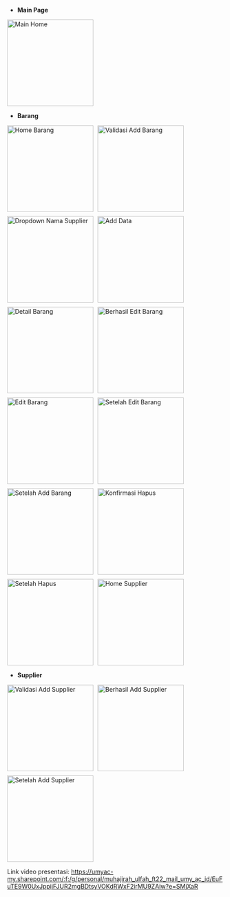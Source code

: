 - **Main Page**
<div style="display: flex; flex-wrap: wrap; gap: 10px;">
  <img src="https://github.com/user-attachments/assets/06d7ddbe-e845-4786-8121-bf068b4d5cac" alt="Main Home" width="200">
</div>

- **Barang**
<div style="display: flex; flex-wrap: wrap; gap: 10px;">
  <img src="https://github.com/user-attachments/assets/10533e48-7ff7-43dc-b724-0ef1bbe2efeb" alt="Home Barang" width="200">
  <img src="https://github.com/user-attachments/assets/eb79caac-a41d-44d9-9fde-7cca72df4bec" alt="Validasi Add Barang" width="200">
  <img src="https://github.com/user-attachments/assets/6969a5f1-be63-4c76-a871-4d08d8785067" alt="Dropdown Nama Supplier" width="200">
  <img src="https://github.com/user-attachments/assets/1ab74ca4-f621-4c79-a683-08e6b4ba6274" alt="Add Data" width="200">
  <img src="https://github.com/user-attachments/assets/e8ee18f0-98c8-461c-9c06-83871370f118" alt="Detail Barang" width="200">
  <img src="https://github.com/user-attachments/assets/0d0faa5b-7ed2-41a3-95c0-dc2b5841e136" alt="Berhasil Edit Barang" width="200">
  <img src="https://github.com/user-attachments/assets/98412623-1799-4646-8a3d-376ca7a1c118" alt="Edit Barang" width="200">
  <img src="https://github.com/user-attachments/assets/4435e819-a277-492e-9adf-c029ee32f34e" alt="Setelah Edit Barang" width="200">
  <img src="https://github.com/user-attachments/assets/e6108a12-4de5-46a3-ab28-7923047328b2" alt="Setelah Add Barang" width="200">
  <img src="https://github.com/user-attachments/assets/b78bd257-d87c-413d-a869-9e6048040778" alt="Konfirmasi Hapus" width="200">
  <img src="https://github.com/user-attachments/assets/726bc1ec-e1bb-4363-8599-8c108df6d4ef" alt="Setelah Hapus" width="200">
  <img src="https://github.com/user-attachments/assets/824a06a3-ab32-4704-a937-bd570a5b6e37" alt="Home Supplier" width="200">
</div>

- **Supplier**
<div style="display: flex; flex-wrap: wrap; gap: 10px;">
  <img src="https://github.com/user-attachments/assets/a3be87e6-22f5-4c46-b6f7-ea1a887038d4" alt="Validasi Add Supplier" width="200">
  <img src="https://github.com/user-attachments/assets/1c1cfdd3-b353-4157-8b01-c1770cc520ce" alt="Berhasil Add Supplier" width="200">
  <img src="https://github.com/user-attachments/assets/b7dacf90-6873-4699-95bb-238289b7d44d" alt="Setelah Add Supplier" width="200">
</div>

Link video presentasi:
https://umyac-my.sharepoint.com/:f:/g/personal/muhajirah_ulfah_ft22_mail_umy_ac_id/EuFuTE9W0UxJppijFJUR2mgBDtsyVOKdRWxF2irMU9ZAiw?e=SMjXaR 
